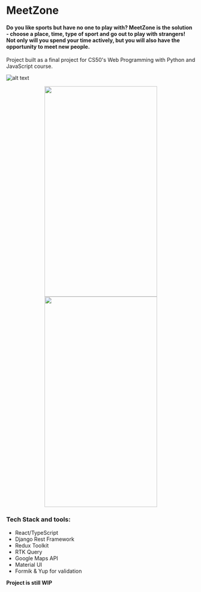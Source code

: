 # MeetZone

#### Do you like sports but have no one to play with? MeetZone is the solution - choose a place, time, type of sport and go out to play with strangers! Not only will you spend your time actively, but you will also have the opportunity to meet new people.

Project built as a final project for CS50's Web Programming with Python and JavaScript course.

![alt text](https://i.postimg.cc/CLyLF68f/1.png)


<p align="center">
  <img src="https://i.postimg.cc/sfH7wztC/3.png" width="300px" height="560px">
  <img src="https://i.postimg.cc/GtfD2Pkm/2.png" width="300px" height="560px">  
</p>

### Tech Stack and tools:
* React/TypeScript
* Django Rest Framework
* Redux Toolkit
* RTK Query
* Google Maps API
* Material UI
* Formik & Yup for validation


**Project is still WIP**

